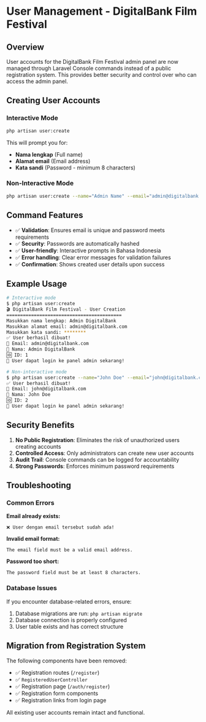 # User Management - DigitalBank Film Festival

## Overview

User accounts for the DigitalBank Film Festival admin panel are now managed through Laravel Console commands instead of a public registration system. This provides better security and control over who can access the admin panel.

## Creating User Accounts

### Interactive Mode

```bash
php artisan user:create
```

This will prompt you for:

- **Nama lengkap** (Full name)
- **Alamat email** (Email address)
- **Kata sandi** (Password - minimum 8 characters)

### Non-Interactive Mode

```bash
php artisan user:create --name="Admin Name" --email="admin@digitalbank.com" --password="securepassword123"
```

## Command Features

- ✅ **Validation**: Ensures email is unique and password meets requirements
- ✅ **Security**: Passwords are automatically hashed
- ✅ **User-friendly**: Interactive prompts in Bahasa Indonesia
- ✅ **Error handling**: Clear error messages for validation failures
- ✅ **Confirmation**: Shows created user details upon success

## Example Usage

```bash
# Interactive mode
$ php artisan user:create
🎬 DigitalBank Film Festival - User Creation
==========================================
Masukkan nama lengkap: Admin DigitalBank
Masukkan alamat email: admin@digitalbank.com
Masukkan kata sandi: ********
✅ User berhasil dibuat!
📧 Email: admin@digitalbank.com
👤 Nama: Admin DigitalBank
🆔 ID: 1
🎉 User dapat login ke panel admin sekarang!

# Non-interactive mode
$ php artisan user:create --name="John Doe" --email="john@digitalbank.com" --password="mypassword123"
✅ User berhasil dibuat!
📧 Email: john@digitalbank.com
👤 Nama: John Doe
🆔 ID: 2
🎉 User dapat login ke panel admin sekarang!
```

## Security Benefits

1. **No Public Registration**: Eliminates the risk of unauthorized users creating accounts
2. **Controlled Access**: Only administrators can create new user accounts
3. **Audit Trail**: Console commands can be logged for accountability
4. **Strong Passwords**: Enforces minimum password requirements

## Troubleshooting

### Common Errors

**Email already exists:**

```
❌ User dengan email tersebut sudah ada!
```

**Invalid email format:**

```
The email field must be a valid email address.
```

**Password too short:**

```
The password field must be at least 8 characters.
```

### Database Issues

If you encounter database-related errors, ensure:

1. Database migrations are run: `php artisan migrate`
2. Database connection is properly configured
3. User table exists and has correct structure

## Migration from Registration System

The following components have been removed:

- ✅ Registration routes (`/register`)
- ✅ `RegisteredUserController`
- ✅ Registration page (`/auth/register`)
- ✅ Registration form components
- ✅ Registration links from login page

All existing user accounts remain intact and functional.

